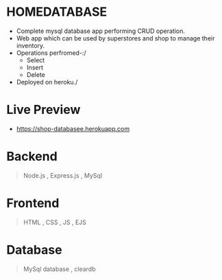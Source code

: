 # HOMEDATABASE
- Complete mysql database app performing CRUD operation.
- Web app which can be used by superstores and shop to manage their inventory.
- Operations perfromed-:/
  -  Select
  -  Insert
  -  Delete
- Deployed on heroku./

 # Live Preview
- https://shop-databasee.herokuapp.com

# Backend
> Node.js , Express.js , MySql

# Frontend
> HTML , CSS , JS , EJS

# Database
> MySql database , cleardb



